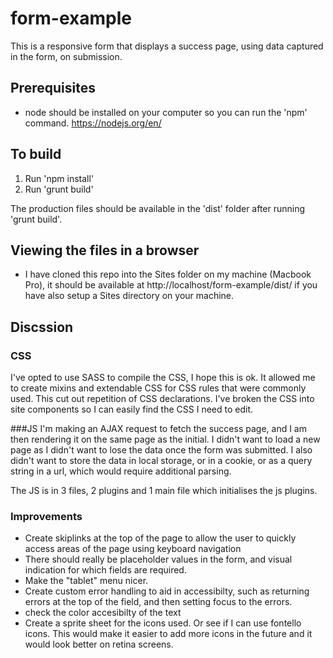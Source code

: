 # form-example
This is a responsive form that displays a success page, using data captured in the form, on submission.

## Prerequisites
* node should be installed on your computer so you can run the 'npm' command. <https://nodejs.org/en/>

## To build
1. Run 'npm install'
2. Run 'grunt build'

The production files should be available in the 'dist' folder after running 'grunt build'.

## Viewing the files in a browser
* I have cloned this repo into the Sites folder on my machine (Macbook Pro), it should be available at http://localhost/form-example/dist/ if you have also setup a Sites directory on your machine.


## Discssion
### CSS
I've opted to use SASS to compile the CSS, I hope this is ok. It allowed me to create mixins and extendable CSS for CSS rules that were commonly used. This cut out repetition of CSS declarations.
I've broken the CSS into site components so I can easily find the CSS I need to edit.

###JS
I'm making an AJAX request to fetch the success page, and I am then rendering it on the same page as the initial. I didn't want to load a new page as I didn't want to lose the data once the form was submitted. I also didn't want to store the data in local storage, or in a cookie, or as a query string in a url, which would require additional parsing.

The JS is in 3 files, 2 plugins and 1 main file which initialises the js plugins.

### Improvements
* Create skiplinks at the top of the page to allow the user to quickly access areas of the page using keyboard navigation
* There should really be placeholder values in the form, and visual indication for which fields are required.
* Make the "tablet" menu nicer.
* Create custom error handling to aid in accessibilty, such as returning errors at the top of the field, and then setting focus to the errors.
* check the color accesibilty of the text
* Create a sprite sheet for the icons used. Or see if I can use fontello icons. This would make it easier to add more icons in the future and it would look better on retina screens.
